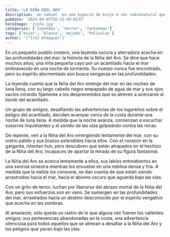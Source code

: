 ```yaml
---
title: 'LA NIÑA DDEL ARO'
description: 'un nahual ​ es una especie de brujo o ser sobrenatural que tiene la capacidad de tomar forma animal. El término refiere tanto a la persona que tiene esa capacidad como al animal mismo que hace las veces de su alter ego o animal tutelar'
pubDate: '2024-04-07T16:21:49.613Z'
heroImage: '/niña.jpg'
categories: ['leyendas', 'terror', 'fantasmas']
tags: ['mujer', 'blanco', 'mojado', 'Peliculas']
author: '["Iris Almaguer"]'
---
```


En un pequeño pueblo costero, una leyenda oscura y aterradora acecha en las profundidades del mar: la historia de la Niña del Aro. Se dice que hace muchos años, una niña pequeña cayó por un acantilado hacia el mar embravecido en una noche de tormenta. Su cuerpo nunca fue encontrado, pero su espíritu atormentado aún busca venganza en las profundidades.

La leyenda cuenta que la Niña del Aro emerge del mar en las noches de luna llena, con su largo cabello negro empapado de agua de mar y sus ojos vacíos mirando fijamente a los desprevenidos que se atreven a acercarse al borde del acantilado.

Un grupo de amigos, desafiando las advertencias de los lugareños sobre el peligro del acantilado, deciden acampar cerca de la costa durante una noche de luna llena. A medida que la noche avanza, comienzan a escuchar susurros inquietantes y el sonido de las olas golpeando contra las rocas.

De repente, ven a la Niña del Aro emergiendo lentamente del mar, con su rostro pálido y sus brazos extendidos hacia ellos. Con el corazón en la garganta, intentan huir, pero descubren que están atrapados en el hechizo de la Niña del Aro, incapaces de apartar la mirada de su figura fantasmal.

La Niña del Aro se acerca lentamente a ellos, sus labios entreabiertos en una sonrisa siniestra mientras los envuelve en una neblina densa y fría. A medida que la niebla los consume, se dan cuenta de que están siendo arrastrados hacia el mar, hacia el abismo oscuro que aguarda bajo las olas.

Con un grito de terror, luchan por liberarse del abrazo mortal de la Niña del Aro, pero sus esfuerzos son en vano. Se sumergen en las profundidades del mar, arrastrados hacia un destino desconocido por el espíritu vengativo que acecha en las sombras.

Al amanecer, solo queda un rastro de lo que alguna vez fueron los valientes amigos: sus pertenencias abandonadas en la costa, una advertencia silenciosa para todos aquellos que se atrevan a desafiar a la Niña del Aro y los peligros que yacen bajo las olas.